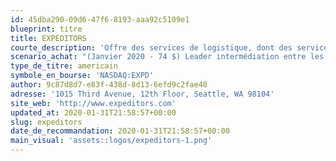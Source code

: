 ```yaml
---
id: 45dba290-09d6-47f6-8193-aaa92c5109e1
blueprint: titre
title: EXPEDITORS
courte_description: 'Offre des services de logistique, dont des services de fret aérien et maritime'
scenario_achat: "(Janvier 2020 - 74 $) Leader intermédiation entre les transporteurs maritimes et aériens et les expéditeurs. Forte présence en Asie dont en Chine. Barrières élevées - technologie (plateforme), économies d'échelle, réseau mondial, expertise, relations clients, complexité des exportations. Modèle d'affaires attrayant : nécessite peu de capital, pas très cyclique, croissance du commerce international à long terme, très rentable. Excellente équipe de direction. Bilan d'exception (encaisse de 7,14 $/action). Mérite une prime par rapport au marché."
type_de_titre: americain
symbole_en_bourse: 'NASDAQ:EXPD'
author: 9c87d8d7-e83f-438d-8d13-6efd9c2fae40
adresse: '1015 Third Avenue, 12th Floor, Seattle, WA 98104'
site_web: 'http://www.expeditors.com'
updated_at: 2020-01-31T21:58:57+00:00
slug: expeditors
date_de_recommandation: 2020-01-31T21:58:57+00:00
main_visual: 'assets::logos/expeditors-1.png'
---
```


